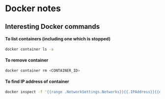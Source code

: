 # Docker notes

## Interesting Docker commands

#### To list containers (including one which is stopped)

```sh
docker container ls -a
```

#### To remove container

```sh
docker container rm <CONTAINER_ID>
```

#### To find IP address of container

```sh
docker inspect -f '{{range .NetworkSettings.Networks}}{{.IPAddress}}{{end}}' <CONTAINER_ID>
```

